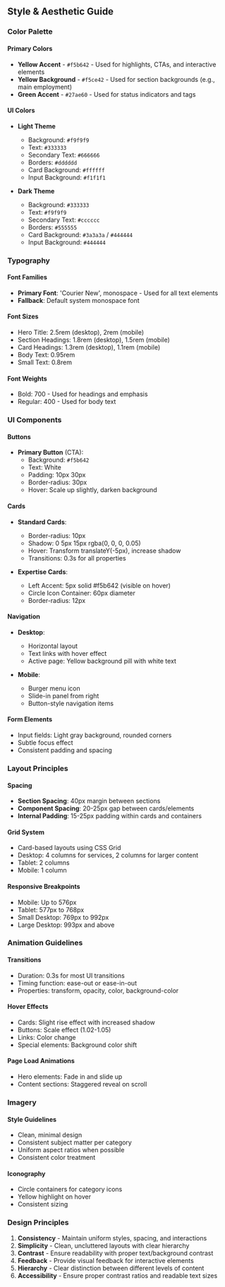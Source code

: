 ## Style & Aesthetic Guide

### Color Palette

#### Primary Colors
- **Yellow Accent** - `#f5b642` - Used for highlights, CTAs, and interactive elements
- **Yellow Background** - `#f5ce42` - Used for section backgrounds (e.g., main employment)
- **Green Accent** - `#27ae60` - Used for status indicators and tags

#### UI Colors
- **Light Theme**
  - Background: `#f9f9f9`
  - Text: `#333333`
  - Secondary Text: `#666666`
  - Borders: `#dddddd`
  - Card Background: `#ffffff`
  - Input Background: `#f1f1f1`

- **Dark Theme**
  - Background: `#333333`
  - Text: `#f9f9f9`
  - Secondary Text: `#cccccc`
  - Borders: `#555555`
  - Card Background: `#3a3a3a` / `#444444`
  - Input Background: `#444444`

### Typography

#### Font Families
- **Primary Font**: 'Courier New', monospace - Used for all text elements
- **Fallback**: Default system monospace font

#### Font Sizes
- Hero Title: 2.5rem (desktop), 2rem (mobile)
- Section Headings: 1.8rem (desktop), 1.5rem (mobile)
- Card Headings: 1.3rem (desktop), 1.1rem (mobile)
- Body Text: 0.95rem
- Small Text: 0.8rem

#### Font Weights
- Bold: 700 - Used for headings and emphasis
- Regular: 400 - Used for body text

### UI Components

#### Buttons
- **Primary Button** (CTA):
  - Background: `#f5b642`
  - Text: White
  - Padding: 10px 30px
  - Border-radius: 30px
  - Hover: Scale up slightly, darken background

#### Cards
- **Standard Cards**:
  - Border-radius: 10px
  - Shadow: 0 5px 15px rgba(0, 0, 0, 0.05)
  - Hover: Transform translateY(-5px), increase shadow
  - Transitions: 0.3s for all properties

- **Expertise Cards**:
  - Left Accent: 5px solid #f5b642 (visible on hover)
  - Circle Icon Container: 60px diameter
  - Border-radius: 12px

#### Navigation
- **Desktop**:
  - Horizontal layout
  - Text links with hover effect
  - Active page: Yellow background pill with white text
  
- **Mobile**:
  - Burger menu icon
  - Slide-in panel from right
  - Button-style navigation items

#### Form Elements
- Input fields: Light gray background, rounded corners
- Subtle focus effect
- Consistent padding and spacing

### Layout Principles

#### Spacing
- **Section Spacing**: 40px margin between sections
- **Component Spacing**: 20-25px gap between cards/elements
- **Internal Padding**: 15-25px padding within cards and containers

#### Grid System
- Card-based layouts using CSS Grid
- Desktop: 4 columns for services, 2 columns for larger content
- Tablet: 2 columns
- Mobile: 1 column

#### Responsive Breakpoints
- Mobile: Up to 576px
- Tablet: 577px to 768px
- Small Desktop: 769px to 992px
- Large Desktop: 993px and above

### Animation Guidelines

#### Transitions
- Duration: 0.3s for most UI transitions
- Timing function: ease-out or ease-in-out
- Properties: transform, opacity, color, background-color

#### Hover Effects
- Cards: Slight rise effect with increased shadow
- Buttons: Scale effect (1.02-1.05)
- Links: Color change
- Special elements: Background color shift

#### Page Load Animations
- Hero elements: Fade in and slide up
- Content sections: Staggered reveal on scroll

### Imagery

#### Style Guidelines
- Clean, minimal design
- Consistent subject matter per category
- Uniform aspect ratios when possible
- Consistent color treatment

#### Iconography
- Circle containers for category icons
- Yellow highlight on hover
- Consistent sizing

### Design Principles

1. **Consistency** - Maintain uniform styles, spacing, and interactions
2. **Simplicity** - Clean, uncluttered layouts with clear hierarchy
3. **Contrast** - Ensure readability with proper text/background contrast
4. **Feedback** - Provide visual feedback for interactive elements
5. **Hierarchy** - Clear distinction between different levels of content
6. **Accessibility** - Ensure proper contrast ratios and readable text sizes